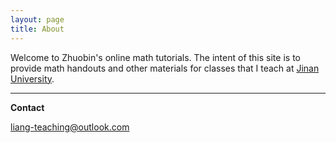 ```yaml
---
layout: page
title: About
---
```


Welcome to Zhuobin's online math tutorials. The intent of this site is to provide math handouts and other materials for classes that I teach at ﻿[Jinan University](http://www.jnu.edu.cn/).

---

__Contact__

<a href="mailto:{{ site.owner.email }}"> liang-teaching@outlook.com</a>
